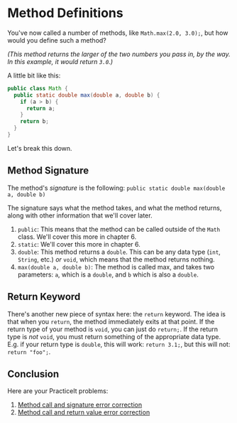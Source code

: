 # Method Definitions
You've now called a number of methods, like `Math.max(2.0, 3.0);`, but how would
you define such a method?

_(This method returns the larger of the two numbers you pass in, by the way. In this example, it would return `3.0`.)_

A little bit like this:

```java
public class Math {
  public static double max(double a, double b) {
    if (a > b) {
      return a;
    }
    return b;
  }
}
```

Let's break this down.

## Method Signature
The method's _signature_ is the following:
`public static double max(double a, double b)`

The signature says what the method takes, and what the method returns, along
with other information that we'll cover later.

 1. `public`: This means that the method can be called outside of the `Math`
    class. We'll cover this more in chapter 6.
 2. `static`: We'll cover this more in chapter 6.
 3. `double`: This method returns a `double`. This can be any data type (`int`,
    `String`, etc.) _or_ `void`, which means that the method returns nothing.
 4. `max(double a, double b)`: The method is called max, and takes two
    parameters: `a`, which is a `double`, and `b` which is also a `double`.

## Return Keyword
There's another new piece of syntax here: the `return` keyword. The idea is that
when you `return`, the method immediately exits at that point. If the return
type of your method is `void`, you can just do `return;`. If the return type is
_not_ `void`, you must return something of the appropriate data type. E.g. if
your return type is `double`, this will work: `return 3.1;`, but this will not:
`return "foo";`.

<!-- TODO: method overloading? -->

## Conclusion
Here are your PracticeIt problems:

 1. [Method call and signature error correction](https://practiceit.cs.washington.edu/problem/view/bjp4/chapter3/s3-Oops3-errors)
 2. [Method call and return value error correction](https://practiceit.cs.washington.edu/problem/view/bjp4/chapter3/s12%2DTemperature%2Derrors)
